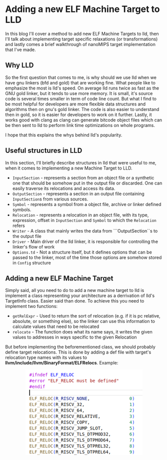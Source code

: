# Adding a new ELF Machine Target to LLD

In this blog I'll cover a method to add new ELF Machine Targets to lld, then I'll talk about implementing target specific relaxations (or transformations) and lastly comes a brief walkthrough of nanoMIPS target implementation that I've made.

## Why LLD

So the first question that comes to me, is why should we use lld when we have gnu linkers (bfd and gold) that are working fine. What people like to emphasize the most is lld's speed. On average lld runs twice as fast as the GNU gold linker, but it tends to use more memory. It is small, it's source code is several times smaller in term of code line count. But what I find to be most helpful for developers are more flexible data structures and algorithms then on gnu's gold linker. The code is also easier to understand then in gold, so it is easier for developers to work on it further. Lastly, it works good with clang as clang can generate bitcode object files which can be then sent to lld to perform link time optimizations on whole programs.

I hope that this explains the whys behind lld's popularity.

## Useful structures in LLD

In this section, I'll briefly describe structures in lld that were useful to me, when it comes to implementing a new Machine Target to LLD.
- ```InputSection``` - represents a section from an object file or a synthetic one that should be somehow put in the output file or discarded. One can easily traverse its relocations and access its data.
- ```OutputSection``` - represents a section in an output file containing ```InputSection```s from various sources.
- ```Symbol``` - represents a symbol from a object file, archive or linker defined symbols.
- ```Relocation``` - represents a relocation in an object file, with its type, expression, offset in ```InputSection``` and ```Symbol``` to which the ```Relocation``` refers
- ```Writer``` - A class that mainly writes the data from ```OutputSection``s to the output file
- ```Driver``` - Main driver of the lld linker, it is responsible for controlling the linker's flow of work
- ```Options.td``` - Not a structure itself, but it defines options that can be passed to the linker, most of the time those options are somehow stored in ```Config``` structure

## Adding a new ELF Machine Target

Simply said, all you need to do to add a new machine target to lld is implement a class representing your architecture as a derrivation of lld's TargetInfo class. Easier said than done. To achieve this you need to implement two functions:
-  ```getRelExpr``` - Used to return the sort of relocation (e.g. if it is pc relative, absolute, or something else), so the linker can use this information to calculate values that need to be relocated
-  ```relocate``` - The function does what its name says, it writes the given values to addresses in ways specific to the given Relocation

But before implementing the beforementioned class, we should probably define target relocations. This is done by adding a def file with target's relocation type names with its values to **llvm/include/llvm/BinaryFormat/ELFRelocs**. Example:

<div align="center">
  <img src="https://github.com/AndrijaSyrmia/Docs/blob/master/assets/reloc-def-riscv2.png?raw=true" />
</div>





<!-- *italic* **bold** ~~strikethrough~~ [link](https://github.com) ![alt text](https://static.vecteezy.com/system/resources/thumbnails/025/220/125/small_2x/picture-a-captivating-scene-of-a-tranquil-lake-at-sunset-ai-generative-photo.jpg)

- List 1
- List 2
- List 3
  - List 3.1
  - List 3.2
    - List 3.2.1

1. Ordered 1
2. Ordered 2
3. Ordered 3
   1. Ordered 3.1
   2. Ordered 3.2
      1. Oredered 3.2.1

# First tier header
## Second tier header
### Third tier header

---
---

> "Quote, something"

> -Me

```
this is code
``` -->